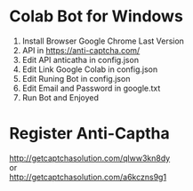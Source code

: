 # Colab Bot for Windows

1. Install Browser Google Chrome Last Version
2. API in https://anti-captcha.com/
3. Edit API anticatha in config.json
4. Edit Link Google Colab in config.json
5. Edit Runing Bot in config.json
6. Edit Email and Password in google.txt
7. Run Bot and Enjoyed



# Register Anti-Captha
http://getcaptchasolution.com/qlww3kn8dy    
or    
http://getcaptchasolution.com/a6kczns9g1

